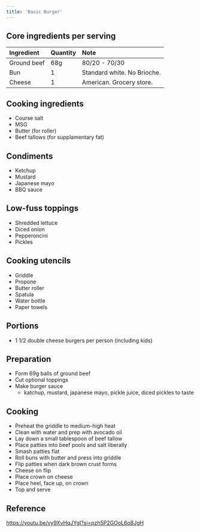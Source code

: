 ```yaml
---
title: 'Basic Burger'
---
```


## Core ingredients per serving

| Ingredient  | Quantity | Note                        |
| :---------- | :------- | :-------------------------- |
| Ground beef | 68g      | 80/20 - 70/30               |
| Bun         | 1        | Standard white. No Brioche. |
| Cheese      | 1        | American. Grocery store.    |

## Cooking ingredients

- Course salt
- MSG
- Butter (for roller)
- Beef tallows (for supplamentary fat)

## Condiments

- Ketchup
- Mustard
- Japanese mayo
- BBQ sauce

## Low-fuss toppings

- Shredded lettuce
- Diced onion
- Pepperoncini
- Pickles

## Cooking utencils

- Griddle
- Propone
- Butter roller
- Spatula
- Water bottle
- Paper towels

## Portions

- 1 1/2 double cheese burgers per person (including kids)

## Preparation

- Form 69g balls of ground beef
- Cut optional toppings
- Make burger sauce
  - katchup, mustard, japanese mayo, pickle juice, diced pickles to taste

## Cooking

- Preheat the griddle to medium-high heat
- Clean with water and prep with avocado oil
- Lay down a small tablespoon of beef tallow
- Place patties into beef pools and salt liberally
- Smash patties flat
- Roll buns with butter and press into griddle
- Flip patties when dark brown crust forms
- Cheese on flip
- Place crown on cheese
- Place heel, face up, on crown
- Top and serve

## Reference

<div data-responsive-youtube-container>

https://youtu.be/vy9XvHqJYgI?si=pzh5P2GOoL6o8JgH

</div>
